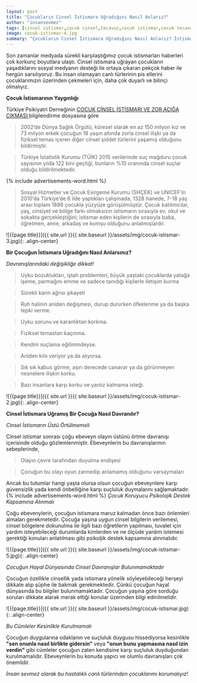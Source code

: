```yaml
---
layout: post
title: "Çocukların Cinsel İstismara Uğradığını Nasıl Anlarız?"
author: "insansevmez"
tags: [cinsel istismar,cocuk cinsel,tecavuz,cocuk istismar,cocuk tecavuz,istismari nasil anlarsiniz,tacizi nasil anlariz,cocuk taciz,cocuk davranisi,insansevmez]
image: cocuk-istismar-4.jpg
summary: "Çocukların Cinsel İstismara Uğradığını Nasıl Anlarız? İstismara uğrayan çocuğa nasıl davranmalı? Çocuk istismarını nasıl önleriz? Çocuk tecavüzlerini nasıl önleyebiliriz. çocuğumun cinsel istismara uğradığını nasıl anlarım. cinsel istismarda delil"
---
```


Son zamanlar medyada sürekli karşılaştığımız çocuk istismarları haberleri çok korkunç boyutlara ulaştı. Cinsel istismara uğrayan çocukların yaşadıklarını sosyal medyanın desteği ile ortaya çıkaran pekçok haber ile hergün sarsılıyoruz. Bu insan olamayan canlı türlerinin pis ellerini çocuklarımızın üzerinden çekmeleri için, daha çok duyarlı ve bilinçi olmalıyız.

**Çocuk İstismarının Yaygınlığı**

Türkiye Psikiyatri Derneğinin [ÇOCUK CİNSEL İSTİSMARI VE ZOR AÇIĞA ÇIKMASI ](http://www.psikiyatri.org.tr/uploadFiles/219201618057-CocukCinsel_istismar_bilgilendirme_dosyasi.pdf) bilgilendirme dosyasına göre

>2002’de Dünya Sağlık Örgütü, küresel
olarak en az 150 milyon kız ve 73 milyon erkek çocuğun 18 yaşın altında zorla cinsel
ilişki ya da fiziksel temas içeren diğer cinsel şiddet türlerini yaşamış olduğunu
bildirmiştir.

>Türkiye İstatistik Kurumu (TÜİK) 2015 verilerinde suç mağduru çocuk sayısının yılda
122 bini geçtiği, bunların %10 oranında cinsel suçlar olduğu bildirilmektedir.

{% include advertisements-word.html %}

>Sosyal Hizmetler ve Çocuk Esirgeme Kurumu (SHÇEK) ve UNICEF’in 2010’da
Türkiye’de 6 ilde yaptıkları çalışmada; 1328 hanede, 7-18 yaş arası toplam 1886 çocukla
yüzyüze görüşülmüştür. Çocuk katılımcılar, yaş, cinsiyet ve bölge farkı olmaksızın
istismarın sırasıyla ev, okul ve sokakta gerçekleştiğini; istismar eden kişilerin de sırasıyla
baba, öğretmen, anne, arkadaş ve komşu olduğunu anlatmışlardır. 

![{{page.title}}]({{ site.url }}{{ site.baseurl }}/assets/img/cocuk-istismar-3.jpg){: .align-center}

**Bir Çocuğun İstismara Uğradığını Nasıl Anlarsınız?**

*Davranışlarındaki değişikliğe dikkat!*

>Uyku bozuklukları, iştah problemleri, büyük yaştaki çocuklarda yatağa işeme, parmağını emme ve sadece tanıdığı kişilerle iletişim kurma

>Sürekli karın ağrısı şikayeti

>Ruh halinin aniden değişmesi, durup dururken öfkelenme ya da başka tepki verme.

>Uyku sorunu ve karanlıktan korkma.

>Fiziksel temastan kaçınma.

>Kendini suçlama eğilimindeyse.

>Aniden kilo veriyor ya da alıyorsa.

>Sık sık kabus görme, aşırı derecede canavar ya da görünmeyen nesnelere ilişkin korku.

>Bazı insanlara karşı korku ve yanlız kalmama isteği.

![{{page.title}}]({{ site.url }}{{ site.baseurl }}/assets/img/cocuk-istismar-2.jpg){: .align-center}


**Cinsel İstismara Uğramış Bir Çocuğa Nasıl Davranılır?**

*Cinsel İstismarın Üstü Örtülmemeli*

Cinsel istismar sonrası çoğu ebeveyn olayın üstünü örtme davranışı içerisinde olduğu gözlemlenmiştir. Ebeveynlerin bu davranışlarının sebeplerinde,

>Olayın çevre tarafından duyulma endişesi

>Çocuğun bu olayı oyun zannedip anlamamış olduğunu varsaymaları

Ancak bu tutumlar hangi yaşta olursa olsun çocuğun ebeveynlere karşı güvensizlik yada kendi önbelliğine karşı suçluluk duymalarını sağlamaktadır.
{% include advertisements-word.html %}
*Çocuk Koruyucu Psikolojik Destek Kapsamına Alınmalı*

Çoğu ebevenylerin, çocuğun istismara maruz kalmadan önce bazı önlemleri almaları gerekmetedir. Çocuğa yaşına uygun cinsel bilgilerin verilemesi, cinsel bölgelere dokunulma ile ilgili bazı öğretilerin yapılması, tuvalet için yardım isteyebileceği durumlarda kimlerden ve ne ölçüde yardım istemesi gerektiği konuları anlatılması gibi psikoljik destek kapsamına alınmalıdır.

![{{page.title}}]({{ site.url }}{{ site.baseurl }}/assets/img/cocuk-istismar-5.jpg){: .align-center}

*Çocuğun Hayal Dünyasında Cinsel Davranışlar Bulunmamaktadır*

Çocuğun özellikle cinsellik yada istismara yönelik söyleyebileceği herşeyi dikkate alıp şüphe ile bakmak gerekmektedir. Çünkü çocuğun hayal dünyasında bu bilgiler bulunmamaktadır. Çocuğun yaşına göre sorduğu soruları dikkate alarak merak ettiği konular üzerinden bilgi edinilmelidir.

![{{page.title}}]({{ site.url }}{{ site.baseurl }}/assets/img/cocuk-istismar.jpg){: .align-center}

*Bu Cümleler Kesinlikle Kurulmamalı*

Çocuğun duygularına odaklanın ve suçluluk duygusu hissediyorsa kesinlikle **"sen onunla nasıl birlikte gidersin"** veya **"onun bunu yapmasına nasıl izin verdin"** gibi cümleler çocuğun zaten kendisine karşı suçluluk duyduğundan kurulmamalıdır. Ebeveynlerin bu konuda yapıcı ve olumlu davranışları çok önemlidir.

*İnsan sevmez olarak bu hastalıklı canlı türlerinden çocuklarımı korumalıyız!*   